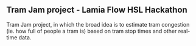 ## Tram Jam project - Lamia Flow HSL Hackathon

Tram Jam project, in which the broad idea is to estimate tram congestion (ie. how full of people a tram is) based on tram stop times and other real-time data.
